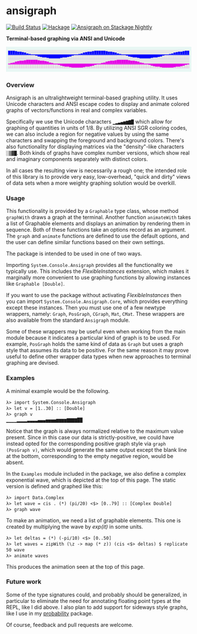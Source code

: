 # ansigraph

[![Build Status](https://travis-ci.org/BlackBrane/ansigraph.svg?branch=master)](https://travis-ci.org/BlackBrane/ansigraph)
[![Hackage](https://img.shields.io/hackage/v/ansigraph.svg)](http://hackage.haskell.org/package/ansigraph)
[![Ansigraph on Stackage Nightly](http://stackage.org/package/ansigraph/badge/nightly)](http://stackage.org/nightly/package/ansigraph)


__Terminal-based graphing via ANSI and Unicode__

![Complex wave demo](img/wavedemo.gif)

### Overview

Ansigraph is an ultralightweight terminal-based graphing utility. It uses Unicode characters and ANSI escape codes to display and animate colored graphs of vectors/functions in real and complex variables.

Specifically we use the Unicode characters `▁▂▃▄▅▆▇█` which allow for graphing of quantities in units of 1/8. By utilizing ANSI SGR coloring codes, we can also include a region for negative values by using the same characters and swapping the foreground and background colors. There's also functionality for displaying matrices via the "density"-like characters `░▒▓█`. Both kinds of graphs have complex number versions, which show real and imaginary components separately with distinct colors.

In all cases the resulting view is necessarily a rough one; the intended role of this library is to provide very easy, low-overhead, "quick and dirty" views of data sets when a more weighty graphing solution would be overkill.

### Usage

This functionality is provided by a `Graphable` type class, whose method `graphWith` draws a graph at the terminal. Another function `animateWith` takes a list of Graphable elements and displays an animation by rendering them in sequence. Both of these functions take an options record as an argument. The `graph` and `animate` functions are defined to use the default options, and the user can define similar functions based on their own settings.

The package is intended to be used in one of two ways.

Importing `System.Console.Ansigraph` provides all the functionality we typically use. This includes the _FlexibleInstances_ extension, which makes it marginally more convenient to use graphing functions by allowing instances like `Graphable [Double]`.

If you want to use the package without activating _FlexibleInstances_ then you can import `System.Console.Ansigraph.Core`, which provides everything except these instances. Then you must use one of a few newtype wrappers, namely: `Graph`, `PosGraph`, `CGraph`, `Mat`, `CMat`. These wrappers are also available from the standard `Ansigraph` module.

Some of these wrappers may be useful even when working from the main module because it indicates a particular kind of graph is to be used. For example, `PosGraph` holds the same kind of data as `Graph` but uses a graph style that assumes its data to be positive. For the same reason it may prove useful to define other wrapper data types when new approaches to terminal graphing are devised.

### Examples

A minimal example would be the following.

```
λ> import System.Console.Ansigraph
λ> let v = [1..30] :: [Double]
λ> graph v
▁▁▁▁▂▂▂▂▃▃▃▃▄▄▄▅▅▅▅▆▆▆▆▇▇▇▇██

```

Notice that the graph is always normalized relative to the maximum value present.
Since in this case our data is strictly-positive, we could have instead opted for the corresponding
positive graph style via `graph (PosGraph v)`, which would generate the same output except the blank
line at the bottom, corresponding to the empty negative region, would be absent.

In the `Examples` module included in the package, we also define a complex exponential wave,
which is depicted at the top of this page. The static version is defined and graphed like this:

```
λ> import Data.Complex
λ> let wave = cis . (*) (pi/20) <$> [0..79] :: [Complex Double]
λ> graph wave
```
To make an animation, we need a list of graphable elements. This one is created by multiplying the wave by _exp(it)_ in some units.

```
λ> let deltas = (*) (-pi/10) <$> [0..50]
λ> let waves = zipWith (\z -> map (* z)) (cis <$> deltas) $ replicate 50 wave
λ> animate waves
```

This produces the animation seen at the top of this page.

### Future work

Some of the type signatures could, and probably should be generalized, in particular to eliminate the need for annotating floating point types at the REPL, like I did above. I also plan to add support for sideways style graphs, like I use in my [probability](https://github.com/BlackBrane/probability) package.

Of course, feedback and pull requests are welcome.
